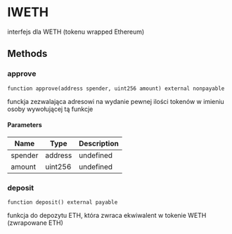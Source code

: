 # IWETH





interfejs dla WETH (tokenu wrapped Ethereum)



## Methods

### approve

```solidity
function approve(address spender, uint256 amount) external nonpayable
```

funckja zezwalająca adresowi na wydanie pewnej ilości tokenów w imieniu osoby wywołującej tą funkcje



#### Parameters

| Name | Type | Description |
|---|---|---|
| spender | address | undefined |
| amount | uint256 | undefined |

### deposit

```solidity
function deposit() external payable
```

funkcja do depozytu ETH, która zwraca ekwiwalent w tokenie WETH (zwrapowane ETH)







